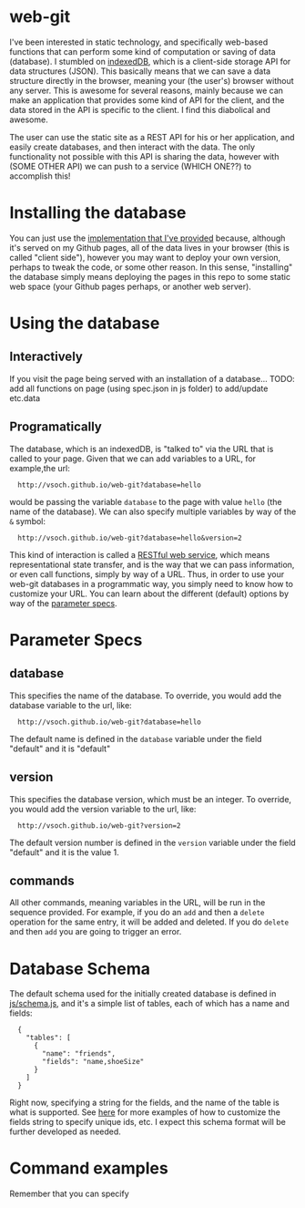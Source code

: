 # web-git

I've been interested in static technology, and specifically web-based functions that can perform some kind of computation or saving of data (database). I stumbled on [indexedDB](https://developer.mozilla.org/en-US/docs/Web/API/IndexedDB_API), which is a client-side storage API for data structures (JSON). This basically means that we can save a data structure directly in the browser, meaning your (the user's) browser without any server. This is awesome for several reasons, mainly because we can make an application that provides some kind of API for the client, and the data stored in the API is specific to the client. I find this diabolical and awesome.

The user can use the static site as a REST API for his or her application, and easily create databases, and then interact with the data. The only functionality not possible with this API is sharing the data, however with (SOME OTHER API) we can push to a service (WHICH ONE??) to accomplish this!


# Installing the database
You can just use the [implementation that I've provided](http://vsoch.github.io/web-git) because, although it's served on my Github pages, all of the data lives in your browser (this is called "client side"), however you may want to deploy your own version, perhaps to tweak the code, or some other reason. In this sense, "installing" the database simply means deploying the pages in this repo to some static web space (your Github pages perhaps, or another web server).

# Using the database

## Interactively
If you visit the page being served with an installation of a database...
TODO: add all functions on page (using spec.json in js folder) to add/update etc.data

## Programatically
The database, which is an indexedDB, is "talked to" via the URL that is called to your page. Given that we can add variables to a URL, for example,the url:

      http://vsoch.github.io/web-git?database=hello

would be passing the variable `database` to the page with value `hello` (the name of the database). We can also specify multiple variables by way of the `&` symbol:

      http://vsoch.github.io/web-git?database=hello&version=2

This kind of interaction is called a [RESTful web service](https://en.wikipedia.org/wiki/Representational_state_transfer), which means representational state transfer, and is the way that we can pass information, or even call functions, simply by way of a URL. Thus, in order to use your web-git databases in a programmatic way, you simply need to know how to customize your URL. You can learn about the different (default) options by way of the [parameter specs](js/spec.json).

# Parameter Specs

## database
This specifies the name of the database. To override, you would add the database variable to the url, like:

      http://vsoch.github.io/web-git?database=hello

The default name is defined in the `database` variable under the field "default" and it is "default"

## version
This specifies the database version, which must be an integer. To override, you would add the version variable to the url, like:

      http://vsoch.github.io/web-git?version=2

The default version number is defined in the `version` variable under the field "default" and it is the value 1.

## commands
All other commands, meaning variables in the URL, will be run in the sequence provided. For example, if you do an `add` and then a `delete` operation for the same entry, it will be added and deleted. If you do `delete` and then `add` you are going to trigger an error.

# Database Schema
The default schema used for the initially created database is defined in [js/schema.js](js/schema.js), and it's a simple list of tables, each of which has a name and fields:

      {
        "tables": [
          {
            "name": "friends",
            "fields": "name,shoeSize"
          }
        ]
      }


Right now, specifying a string for the fields, and the name of the table is what is supported. See [here](https://github.com/dfahlander/Dexie.js/wiki/Version.stores()) for more examples of how to customize the fields string to specify unique ids, etc. I expect this schema format will be further developed as needed.

# Command examples

Remember that you can specify
